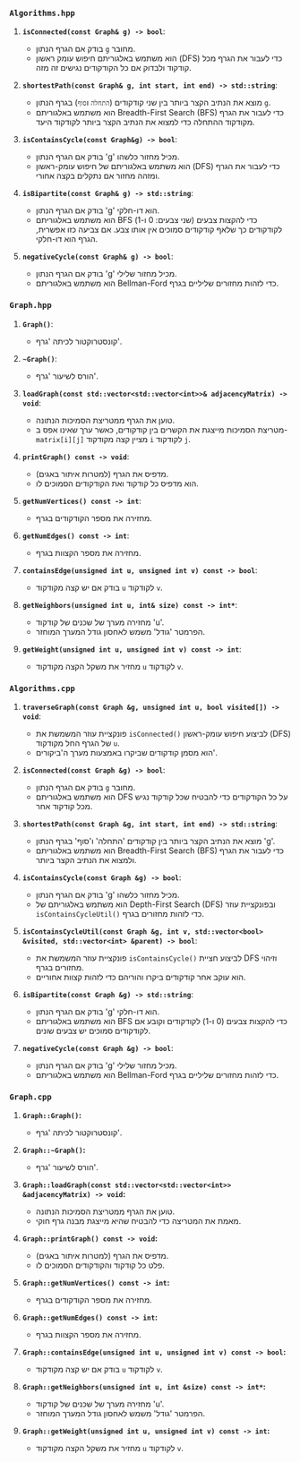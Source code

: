 ### `Algorithms.hpp`

1. **`isConnected(const Graph& g) -> bool`**:
    - בודק אם הגרף הנתון `g` מחובר.
    - הוא משתמש באלגוריתם חיפוש עומק ראשון (DFS) כדי לעבור את הגרף מכל קודקוד ולבדוק אם כל הקודקודים נגישים זה מזה.

2. **`shortestPath(const Graph& g, int start, int end) -> std::string`**:
    - מוצא את הנתיב הקצר ביותר בין שני קודקודים (`התחלה` ו`סוף`) בגרף הנתון `g`.
    - הוא משתמש באלגוריתם Breadth-First Search (BFS) כדי לעבור את הגרף מקודקוד ההתחלה כדי למצוא את הנתיב הקצר ביותר לקודקוד היעד.

3. **`isContainsCycle(const Graph&g) -> bool`**:
    - בודק אם הגרף הנתון 'g' מכיל מחזור כלשהו.
    - הוא משתמש באלגוריתם של חיפוש עומק-ראשון (DFS) כדי לעבור את הגרף ומזהה מחזור אם נתקלים בקצה אחורי.

4. **`isBipartite(const Graph& g) -> std::string`**:
    - בודק אם הגרף הנתון 'g' הוא דו-חלקי.
    - הוא משתמש באלגוריתם BFS כדי להקצות צבעים (שני צבעים: 0 ו-1) לקודקודים כך שלאף קודקודים סמוכים אין אותו צבע. אם צביעה כזו אפשרית, הגרף הוא דו-חלקי.

5. **`negativeCycle(const Graph& g) -> bool`**:
    - בודק אם הגרף הנתון 'g' מכיל מחזור שלילי.
    - הוא משתמש באלגוריתם Bellman-Ford כדי לזהות מחזורים שליליים בגרף.



### `Graph.hpp`

1. **`Graph()`**:
    - קונסטרוקטור לכיתה 'גרף'.

2. **`~Graph()`**:
    - הורס לשיעור 'גרף'.

3. **`loadGraph(const std::vector<std::vector<int>>& adjacencyMatrix) -> void`**:
    - טוען את הגרף ממטריצת הסמיכות הנתונה.
    - מטריצת הסמיכות מייצגת את הקשרים בין קודקודים, כאשר ערך שאינו אפס ב- `matrix[i][j]` מציין קצה מקודקוד `i` לקודקוד `j`.

4. **`printGraph() const -> void`**:
    - מדפיס את הגרף (למטרות איתור באגים).
    - הוא מדפיס כל קודקוד ואת הקודקודים הסמוכים לו.

5. **`getNumVertices() const -> int`**:
    - מחזירה את מספר הקודקודים בגרף.

6. **`getNumEdges() const -> int`**:
    - מחזירה את מספר הקצוות בגרף.

7. **`containsEdge(unsigned int u, unsigned int v) const -> bool`**:
    - בודק אם יש קצה מקודקוד `u` לקודקוד `v`.

8. **`getNeighbors(unsigned int u, int& size) const -> int*`**:
    - מחזירה מערך של שכנים של קודקוד 'u'.
    - הפרמטר 'גודל' משמש לאחסון גודל המערך המוחזר.

9. **`getWeight(unsigned int u, unsigned int v) const -> int`**:
    - מחזיר את משקל הקצה מקודקוד `u` לקודקוד `v`.



### `Algorithms.cpp`

1. **`traverseGraph(const Graph &g, unsigned int u, bool visited[]) -> void`**:
    - פונקציית עוזר המשמשת את `isConnected()` לביצוע חיפוש עומק-ראשון (DFS) של הגרף החל מקודקוד `u`.
    - הוא מסמן קודקודים שביקרו באמצעות מערך ה'ביקורים'.

2. **`isConnected(const Graph &g) -> bool`**:
    - בודק אם הגרף הנתון `g` מחובר.
    - הוא משתמש באלגוריתם DFS על כל הקודקודים כדי להבטיח שכל קודקוד נגיש מכל קודקוד אחר.

3. **`shortestPath(const Graph &g, int start, int end) -> std::string`**:
    - מוצא את הנתיב הקצר ביותר בין קודקודים 'התחלה' ו'סוף' בגרף הנתון 'g'.
    - הוא משתמש באלגוריתם Breadth-First Search (BFS) כדי לעבור את הגרף ולמצוא את הנתיב הקצר ביותר.

4. **`isContainsCycle(const Graph &g) -> bool`**:
    - בודק אם הגרף הנתון 'g' מכיל מחזור כלשהו.
    - הוא משתמש באלגוריתם של Depth-First Search (DFS) ובפונקציית עוזר `isContainsCycleUtil()` כדי לזהות מחזורים בגרף.

5. **`isContainsCycleUtil(const Graph &g, int v, std::vector<bool> &visited, std::vector<int> &parent) -> bool`**:
    - פונקציית עוזר המשמשת את `isContainsCycle()` לביצוע חציית DFS וזיהוי מחזורים בגרף.
    - הוא עוקב אחר קודקודים ביקרו והוריהם כדי לזהות קצוות אחוריים.

6. **`isBipartite(const Graph &g) -> std::string`**:
    - בודק אם הגרף הנתון 'g' הוא דו-חלקי.
    - הוא משתמש באלגוריתם BFS כדי להקצות צבעים (0 ו-1) לקודקודים וקובע אם לקודקודים סמוכים יש צבעים שונים.

7. **`negativeCycle(const Graph &g) -> bool`**:
    - בודק אם הגרף הנתון 'g' מכיל מחזור שלילי.
    - הוא משתמש באלגוריתם Bellman-Ford כדי לזהות מחזורים שליליים בגרף.

### `Graph.cpp`

1. **`Graph::Graph()`:**
    - קונסטרוקטור לכיתה 'גרף'.

2. **`Graph::~Graph()`:**
    - הורס לשיעור 'גרף'.

3. **`Graph::loadGraph(const std::vector<std::vector<int>> &adjacencyMatrix) -> void`:**
    - טוען את הגרף ממטריצת הסמיכות הנתונה.
    - מאמת את המטריצה כדי להבטיח שהיא מייצגת מבנה גרף חוקי.

4. **`Graph::printGraph() const -> void`:**
    - מדפיס את הגרף (למטרות איתור באגים).
    - פלט כל קודקוד והקודקודים הסמוכים לו.

5. **`Graph::getNumVertices() const -> int`:**
    - מחזירה את מספר הקודקודים בגרף.

6. **`Graph::getNumEdges() const -> int`:**
    - מחזירה את מספר הקצוות בגרף.

7. **`Graph::containsEdge(unsigned int u, unsigned int v) const -> bool`:**
    - בודק אם יש קצה מקודקוד `u` לקודקוד `v`.

8. **`Graph::getNeighbors(unsigned int u, int &size) const -> int*`:**
    - מחזירה מערך של שכנים של קודקוד 'u'.
    - הפרמטר 'גודל' משמש לאחסון גודל המערך המוחזר.

9. **`Graph::getWeight(unsigned int u, unsigned int v) const -> int`:**
    - מחזיר את משקל הקצה מקודקוד `u` לקודקוד `v`.